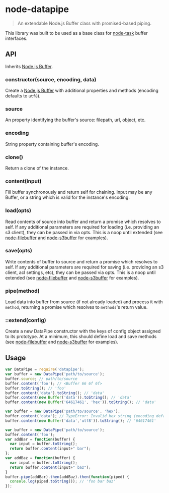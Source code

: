 # node-datapipe
> An extendable Node.js Buffer class with promised-based piping.

This library was built to be used as a base class for [node-task](http://github.com/node-task/spec) buffer interfaces.

## API
Inherits [Node.js Buffer](http://nodejs.org/api/buffer.html).

### constructor(source, encoding, data)
Create a [Node.js Buffer](http://nodejs.org/api/buffer.html) with additional properties and methods (encoding defaults to `utf8`).

### source
An property identifying the buffer's source: filepath, url, object, etc.

### encoding
String property containing buffer's encoding.

### clone()
Return a clone of the instance.

### content(input)
Fill buffer synchronously and return self for chaining.  Input may be any Buffer, or a string which is valid for the instance's encoding.

### load(opts)
Read contents of source into buffer and return a promise which resolves to self.  If any additional parameters are required for loading (i.e. providing an s3 client), they can be passed in via opts.  This is a noop until extended (see [node-filebuffer] and [node-s3buffer] for examples).

### save(opts)
Write contents of buffer to source and return a promise which resolves to self.  If any additional parameters are required for saving (i.e. providing an s3 client, acl settings, etc), they can be passed via opts.  This is a noop until extended (see [node-filebuffer] and [node-s3buffer] for examples).

### pipe(method)
Load data into buffer from source (if not already loaded) and process it with `method`, returning a promise which resolves to `methods`'s return value.

### ::extend(config)
Create a new DataPipe constructor with the keys of config object assigned to its prototype.  At a minimum, this should define load and save methods (see [node-filebuffer] and [node-s3buffer] for examples).

## Usage
```js
var DataPipe = require('datapipe');
var buffer = new DataPipe('path/to/source');
buffer.source; // path/to/source
buffer.content('foo'); // <Buffer 66 6f 6f>
buffer.toString(); // 'foo'
buffer.content('data').toString(); // 'data'
buffer.content(new Buffer('data')).toString(); // 'data'
buffer.content(new Buffer('64617461', 'hex')).toString(); // 'data'

var buffer = new DataPipe('path/to/source', 'hex');
buffer.content('data'); // TypeError: Invalid hex string (encoding defaults to hex)
buffer.content(new Buffer('data','utf8')).toString(); // '64617461'

var buffer = new DataPipe('path/to/source');
buffer.content('foo');
var addBar = function(buffer) {
  var input = buffer.toString();
  return buffer.content(input+" bar");
};
var addBaz = function(buffer) {
  var input = buffer.toString();
  return buffer.content(input+" baz");
}
buffer.pipe(addBar).then(addBaz).then(function(piped) {
  console.log(piped.toString()); // 'foo bar baz'
});
```

[node-filebuffer]: https://github.com/node-task/filebuffer/blob/master/lib/filebuffer.js
[node-s3buffer]: https://github.com/node-task/s3buffer/blob/master/lib/s3buffer.js